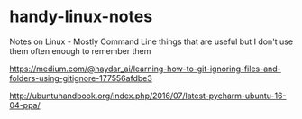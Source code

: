# handy-linux-notes
Notes on Linux - Mostly Command Line things that are useful but I don't use them often enough to remember them

https://medium.com/@haydar_ai/learning-how-to-git-ignoring-files-and-folders-using-gitignore-177556afdbe3

http://ubuntuhandbook.org/index.php/2016/07/latest-pycharm-ubuntu-16-04-ppa/


